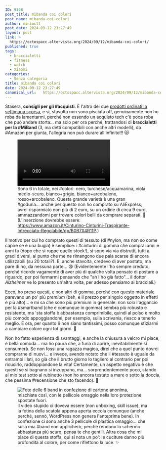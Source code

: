 ```yaml
---
ID: 9198
post_title: mibanda coi colori
post_name: mibanda-coi-colori
author: minioctt
post_date: 2024-09-12 23:27:49
layout: post
link: >
  https://octospacc.altervista.org/2024/09/12/mibanda-coi-colori/
published: true
tags:
  - braccialetti
  - fitness
  - watch
  - Xiaomi
categories:
  - Senza categoria
title: mibanda coi colori
date: 2024-09-12 23:27:49
canonical_url:   https://octospacc.altervista.org/2024/09/12/mibanda-coi-colori/
---
```

<!-- wp:paragraph -->
<p>Stasera, <strong>consigli per gli #acquisti</strong>. È l'altro dei due <a href="2024/09/10/adattamorte/">prodotti ordinati la settimana scorsa</a>, e si, stavolta non sono pisciata off, genuinamente non ho roba da lamentarmi, perché non essendo un acquisto tech c'è poca roba che può andare storta... ma solo per ora perché, trattandosi di <strong>braccialetti per la #MiBand</strong> (3, ma detti compatibili con anche altri modelli), da #Amazon per giunta, l'allegria non può durare all'infinito!!! 😻️</p>
<!-- /wp:paragraph -->

<!-- wp:paragraph -->
<p></p>
<!-- /wp:paragraph -->

<!-- wp:video {"id":9197,"loop":true} -->
<figure class="wp-block-video"><video controls loop src="{{site.cdnurl}}/assets/uploads/2024/09/2024-09-12-2201382100.mp4"></video><figcaption class="wp-element-caption">Sono 6 in totale, nei #colori: nero, turchese/acquamarina, viola medio-scuro, bianco+grigio, bianco+arcobaleno, rosso+arcobaleno. Questa grande varietà è una gran #goduria... anche per questo non ho comprato su AliExpress; avrei risparmiato non più di 2 euro, su un ordine di circa 9 euro, ammazzandomi per trovare colori belli da comprare separati. 🥴️ (L'inserzione dovrebbe essere: <a href="https://www.amazon.it/Cinturino-Cinturini-Traspirante-Intrecciato-Regolabile/dp/B0B7X4R11P">https://www.amazon.it/Cinturino-Cinturini-Traspirante-Intrecciato-Regolabile/dp/B0B7X4R11P</a>.)</figcaption></figure>
<!-- /wp:video -->

<!-- wp:paragraph -->
<p></p>
<!-- /wp:paragraph -->

<!-- wp:paragraph -->
<p>Il motivo per cui ho comprato questi di tessuto (di #nylon, ma non so come capire se è una bugia) è semplice: i #cinturini di gomma che comprai anni e anni fa (dopo che si ruppe quello stock!), si sono via via distrutti, tutti a gradi diversi, al punto che me ne rimangono due paia scarse di ancora utilizzabili (su 20 totali?). E, anche stavolta, credevo di aver postato, ma pare di no, da nessuna parte... 😩️ (Evidentemente l'ho sempre creduto, perché ricordo vagamente di aver più di qualche volta pensato di postare a riguardo, per poi fermarmi pensando che "ah l'ho già fatto"... il dottor <em>Alzheimer</em> ve lo presento un'altra volta, per adesso pensiamo ai bracciali.)</p>
<!-- /wp:paragraph -->

<!-- wp:paragraph -->
<p>Ecco, ho preso questi, e non altri di gomma, perché con questo materiale parevano un po' più <em>premium</em> (beh, e il prezzo per singolo oggetto in effetti è più alto)... e mi sa che sono più premium in generale: non solo l'aggancio per la #smartband (che è comunque in gomma) sembra più robusto e resistente, ma 'sta stoffa è abbastanza comprimibile, quindi al polso è molto più comodo appoggiandomi, per esempio, sulla scrivania, riesco a tenerlo meglio. E ora, per quanto 6 non siano tantissimi, posso comunque sfiziarmi a cambiare colore ogni tot giorni. 🙊️</p>
<!-- /wp:paragraph -->

<!-- wp:paragraph -->
<p>Non ho fatto esperienza di svantaggi, e anche la chiusura a velcro mi piace, è bella comoda... ma ho paura che, a furia di aprire, inevitabilmente si consumerà. Se non fossi una ragazza magica, direi che a quel punto dovrei comprarne di nuovi... e invece, avendo notato che il #tessuto è uguale da entrambi i lati, so già che il brutto giorno lo taglierò al contrario per poi ricucirlo, raddoppiandone la vita! Certamente, un aspetto negativo è che questi se si bagnano si inzuppano, ma... sorprendentemente poco, stando al mio test sotto al rubinetto (non ho ancora testato a mare o sotto la doccia, che pessima #recensione che sto facendo). 👿️</p>
<!-- /wp:paragraph -->

<!-- wp:paragraph -->
<p></p>
<!-- /wp:paragraph -->

<!-- wp:image {"id":9199,"sizeSlug":"large","linkDestination":"none"} -->
<figure class="wp-block-image size-large"><img src="{{site.cdnurl}}/assets/uploads/2024/09/wp-17261752676828357646904783991417-960x1280.jpg" alt="Foto delle 6 band in confezione di cartone anonima, mischiate così, con le pellicole omaggio nella loro protezione spostate fuori." class="wp-image-9199"/><figcaption class="wp-element-caption">Il video stupido ci doveva essere (non unboxing, skill issue), ma la fotina della scatola appena aperta eccola comunque (anche perché, sennò, WordPress non genera l'anteprima bene). In confezione ci sono anche 3 pellicole di plastica omaggio... che sulla mia #band non applicherò, perché rendono lo schermo abbastanza più scuro, pensa te che gentili. Altra cosa che mi piace di questa stoffa, qui si nota un po': le cuciture danno più profondità al colore, per come riflettono la luce. ✨️</figcaption></figure>
<!-- /wp:image -->